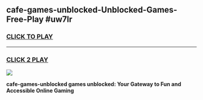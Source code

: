 
## cafe-games-unblocked-Unblocked-Games-Free-Play #uw7lr
<h3>
<a href="https://us.freeplayer.one?title=cafe-games-unblocked&ref=9M">CLICK TO PLAY</a></h3>
<hr>

<h3>
<a href="https://us.freeplayer.one?title=cafe-games-unblocked&ref=9M">CLICK 2 PLAY</a>
  
</h3>

<a href="https://us.freeplayer.one?title=cafe-games-unblocked&ref=9M"><img src="https://clearcache.store/games.png"></a>


**cafe-games-unblocked games unblocked: Your Gateway to Fun and Accessible Online Gaming**
